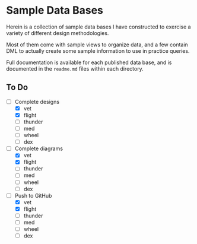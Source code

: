 # Sample Data Bases

Herein is a collection of sample data bases I have constructed to exercise a variety of different design methodologies.

Most of them come with sample views to organize data, and a few contain DML to actually create some sample information to use in practice queries.

Full documentation is available for each published data base, and is documented in the `readme.md` files within each directory.

## To Do

- [ ] Complete designs
  - [x] vet
  - [x] flight
  - [ ] thunder
  - [ ] med
  - [ ] wheel
  - [ ] dex
- [ ] Complete diagrams
  - [x] vet
  - [x] flight
  - [ ] thunder
  - [ ] med
  - [ ] wheel
  - [ ] dex
- [ ] Push to GitHub
  - [x] vet
  - [x] flight
  - [ ] thunder
  - [ ] med
  - [ ] wheel
  - [ ] dex
